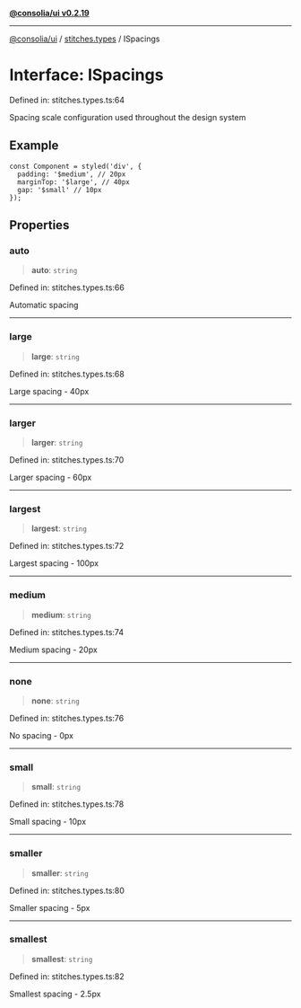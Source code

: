 [**@consolia/ui v0.2.19**](../../README.md)

***

[@consolia/ui](../../README.md) / [stitches.types](../README.md) / ISpacings

# Interface: ISpacings

Defined in: stitches.types.ts:64

Spacing scale configuration used throughout the design system

## Example

```tsx
const Component = styled('div', {
  padding: '$medium', // 20px
  marginTop: '$large', // 40px
  gap: '$small' // 10px
});
```

## Properties

### auto

> **auto**: `string`

Defined in: stitches.types.ts:66

Automatic spacing

***

### large

> **large**: `string`

Defined in: stitches.types.ts:68

Large spacing - 40px

***

### larger

> **larger**: `string`

Defined in: stitches.types.ts:70

Larger spacing - 60px

***

### largest

> **largest**: `string`

Defined in: stitches.types.ts:72

Largest spacing - 100px

***

### medium

> **medium**: `string`

Defined in: stitches.types.ts:74

Medium spacing - 20px

***

### none

> **none**: `string`

Defined in: stitches.types.ts:76

No spacing - 0px

***

### small

> **small**: `string`

Defined in: stitches.types.ts:78

Small spacing - 10px

***

### smaller

> **smaller**: `string`

Defined in: stitches.types.ts:80

Smaller spacing - 5px

***

### smallest

> **smallest**: `string`

Defined in: stitches.types.ts:82

Smallest spacing - 2.5px
